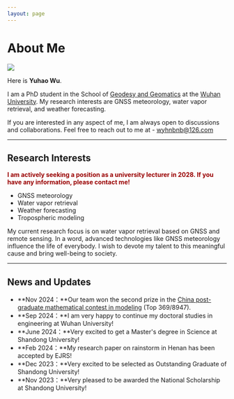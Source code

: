 ```yaml
---
layout: page
---
```


# About Me

<img src="https://caihanlin.com/caihanlin.jpg" class="floatpic">

Here is **Yuhao Wu**.<br>

I am a PhD student in the School of [Geodesy and Geomatics](https://www.sgg.whu.edu.cn/) at the [Wuhan University](https://en.whu.edu.cn/). My research interests are GNSS meteorology, water vapor retrieval, and weather forecasting.<br>

If you are interested in any aspect of me, I am always open to discussions and collaborations. Feel free to reach out to me at - wyhnbnb@126.com

---

## Research Interests

**<font color="#990000">I am actively seeking a position as a university lecturer in 2028. If you have any information, please contact me!</font>**

- GNSS meteorology
- Water vapor retrieval
- Weather forecasting
- Tropospheric modeling

My current research focus is on water vapor retrieval based on GNSS and remote sensing. In a word, advanced technologies like GNSS meteorology influence the life of everybody.  I wish to devote my talent to this meaningful cause and bring well-being to society.

---

## News and Updates

- **Nov 2024：**Our team won the second prize in the [China post-graduate mathematical contest in modeling](https://cpipc.acge.org.cn//cw/detail/4/2c9080159353177f0193536864dc0048) (Top 369/8947).
- **Sep 2024：**I am very happy to continue my doctoral studies in engineering at Wuhan University!
- **June 2024：**Very excited to get a Master's degree in Science at Shandong University!
- **Feb 2024：**My research paper on rainstorm in Henan has been accepted by EJRS!
- **Dec 2023：**Very excited to be selected as Outstanding Graduate of Shandong University!
- **Nov 2023：**Very pleased to be awarded the National Scholarship at Shandong University!

<br>
